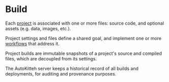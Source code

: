 # Build

Each [project](./project) is associated with one or more files: source code,
and optional assets (e.g. data, images, etc.).

Project settings and files define a shared goal, and implement one or more
[workflows](./workflow) that address it.

Project builds are immutable snapshots of a project's source and compiled
files, which are decoupled from its settings.

The AutoKitteh server keeps a historical record of all builds and deployments,
for auditing and provenance purposes.
